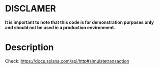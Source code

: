 # DISCLAMER
**It is important to note that this code is for demonstration purposes only and should not be used in a production environment.**

# Description
Check: https://docs.solana.com/api/http#simulatetransaction